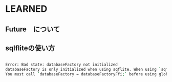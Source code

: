 # LEARNED

## Future　について

## sqlfliteの使い方

~~~bash

Error: Bad state: databaseFactory not initialized
databaseFactory is only initialized when using sqflite. When using `sqflite_common_ffi`
You must call `databaseFactory = databaseFactoryFfi;` before using global openDatabase API

~~~
